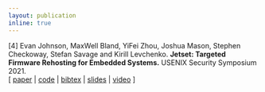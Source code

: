 ```yaml
---
layout: publication
inline: true
---
```

<tr valign="top">
<td class="bibtexnumber" align="right">
[4]
</td>
<td class="bibtexitem">
Evan Johnson, MaxWell Bland, YiFei Zhou, Joshua Mason, Stephen Checkoway, Stefan Savage and
Kirill Levchenko.
<b>Jetset: Targeted Firmware Rehosting for Embedded Systems.</b>
USENIX Security Symposium 2021. <br> 
[ 
<a href="https://www.usenix.org/system/files/sec21-johnson.pdf">paper</a>
 | 
<a href="https://github.com/aerosec/jetset">code</a>
 | 
<a href="/files/jetset.bib.html">bibtex</a>
 |
<a href="https://www.usenix.org/system/files/sec21_slides_johnson.pdf">slides</a>
 |
<a href="https://www.youtube.com/watch?v=xp3gTOS0Zq8">video</a>
]

</td>
</tr>

